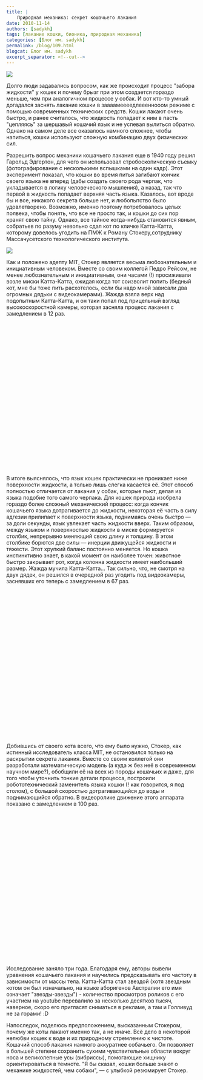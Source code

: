 ```yaml
---
title: |
    Природная механика: секрет кошачьего лакания
date: 2010-11-14
authors: [sadykh]
tags: [лакание кошки, бионика, природная механика]
categories: [Блог им. sadykh]
permalink: /blog/109.html
blogcat: Блог им. sadykh
excerpt_separator: <!--cut-->
---
```



![](http://itw66.ru/uploads/images/00/00/05/2010/11/14/eef06d.jpg)


Долго люди задавались вопросом, как же происходит процесс "забора жидкости" у кошек и почему брызг при этом создается гораздо меньше, чем при аналогичном процессе у собак. И вот кто-то умный догадался заснять лакание кошки в заааамеееедлеееннооом режиме с помощью современных технических средств.
Кошки лакают очень быстро, и ранее считалось, что жидкость попадает к ним в пасть "цепляясь" за шершавый кошачий язык и не успевая вылиться обратно. Однако на самом деле все оказалось намного сложнее, чтобы напиться, кошки используют сложную комбинацию двух физических сил.


<!--cut-->


Разрешить вопрос механики кошачьего лакания еще в 1940 году решил Гарольд Эдгертон, для чего он использовал стробоскопическую съемку (фотографирование с несколькими вспышками на один кадр). Этот эксперимент показал, что кошки во время питья загибают кончик своего языка не вперед (дабы создать своего рода черпак, что укладывается в логику человеческого мышления), а назад, так что первой в жидкость попадает верхняя часть языка. Казалось, вот вроде бы и все, никакого секрета больше нет, и любопытство было удовлетворено. Возможно, именно поэтому потребовалось целых полвека, чтобы понять, что все не просто так, и кошки до сих пор хранят свою тайну.
Однако, все тайное когда-нибудь становится явным, собратьев по разуму невольно сдал кот по кличке Катта-Катта, которому довелось угодить на ПМЖ к Роману Стокеру,сотруднику Массачусетского технологического института. 


![](http://itw66.ru/uploads/images/00/00/05/2010/11/14/13a1ac.jpg)


Как и положено адепту MIT, Стокер является весьма любознательным и инициативным человеком. Вместе со своим коллегой Педро Рейсом, не менее любознательным и инициативным, они часами (!) просиживали возле миски Катта-Катта, ожидая когда тот соизволит попить (бедный кот, мне бы тоже пить расхотелось, если бы надо мной зависали два огромных дядьки с видеокамерами). Жажда взяла верх над подопытным Катта-Катта, и он таки попал под прицельный взгляд высокоскоростной камеры, которая засняла процесс лакания с замедлением в 12 раз.

<object style="height: 390px; width: 640px"><param name="movie" value="http://www.youtube.com/v/NTCxZWYlWC0?version=3"><param name="allowFullScreen" value="true"><param name="allowScriptAccess" value="always"><embed src="http://www.youtube.com/v/NTCxZWYlWC0?version=3" type="application/x-shockwave-flash" allowfullscreen="true" allowScriptAccess="always" width="640" height="390"></object>

В итоге выяснялось, что язык кошек практически не проникает ниже поверхности жидкости, а только лишь слегка касается её. Этот способ полностью отличается от лакания у собак, которые пьют, делая из языка подобие того самого черпака. Для кошек природа изобрела гораздо более сложный механический процесс: когда кончик кошачьего языка дотрагивается до жидкости, некоторая её часть в силу адгезии прилипает к поверхности языка, поднимаясь очень быстро — за доли секунды, язык увлекает часть жидкости вверх. Таким образом, между языком и поверхностью жидкости в миске формируется столбик, непрерывно меняющий свою длину и толщину. В этом столбике борются две силы — инерции движущейся жидкости и тяжести. Этот хрупкий баланс постоянно меняется. Но кошка инстинктивно знает, в какой момент он наиболее точен: животное быстро закрывает рот, когда колонна жидкости имеет наибольший размер. 
Жажда мучила Катта-Катта... Так сильно, что, не смотря на двух дядек, он решился в очередной раз угодить под видеокамеры, заснявших его теперь с замедлением в 67 раз.

<object style="height: 390px; width: 640px"><param name="movie" value="http://www.youtube.com/v/BlhaGk0i4Q8?version=3"><param name="allowFullScreen" value="true"><param name="allowScriptAccess" value="always"><embed src="http://www.youtube.com/v/BlhaGk0i4Q8?version=3" type="application/x-shockwave-flash" allowfullscreen="true" allowScriptAccess="always" width="640" height="390"></object>

Добившись от своего кота всего, что ему было нужно, Стокер, как истинный исследователь класса MIT, не остановился только на раскрытии секрета лакания. Вместе со своим коллегой они разработали математическую модель (а куда ж без неё в современном научном мире?), обобщили её на всех из породы кошачьих и даже, для того чтобы уточнить тонкие детали процесса, построили робототехнический заменитель языка кошки (! как говорится, я под столом), с большой скоростью дотрагивающийся до воды и поднимающийся обратно. В видеоролике движение этого аппарата показано с замедлением в 100 раз.

<object style="height: 390px; width: 640px"><param name="movie" value="http://www.youtube.com/v/2iqSRgSwj2E?version=3"><param name="allowFullScreen" value="true"><param name="allowScriptAccess" value="always"><embed src="http://www.youtube.com/v/2iqSRgSwj2E?version=3" type="application/x-shockwave-flash" allowfullscreen="true" allowScriptAccess="always" width="640" height="390"></object>

Исследование заняло три года. Благодаря ему, авторы вывели уравнения кошачьего лакания и научились предсказывать его частоту в зависимости от массы тела. 
Катта-Катта стал звездой (хотя звездным котом он был изначально, на языке аборигенов Австралии его имя означает "звезды-звезды") - количество просмотров роликов с его участием на youtube перевалило за несколько десятков тысяч, наверное, скоро его пригласят сниматься в рекламе, а там и Голливуд не за горами! :D

Напоследок, поделюсь предположением, высказанным Стокером, почему же коты лакают именно так, а не иначе. Всё дело в некоторой нелюбви кошек к воде и их природному стремлению к чистоте.
Кошачий способ лакания намного аккуратнее собачьего. Он позволяет в большей степени сохранить сухими чувствительные области вокруг носа и великолепные усы (вибриссы), помогающие хищнику ориентироваться в темноте. "Я бы сказал, кошки больше знают о механике жидкостей, чем собаки", — с улыбкой резюмирует Стокер.
